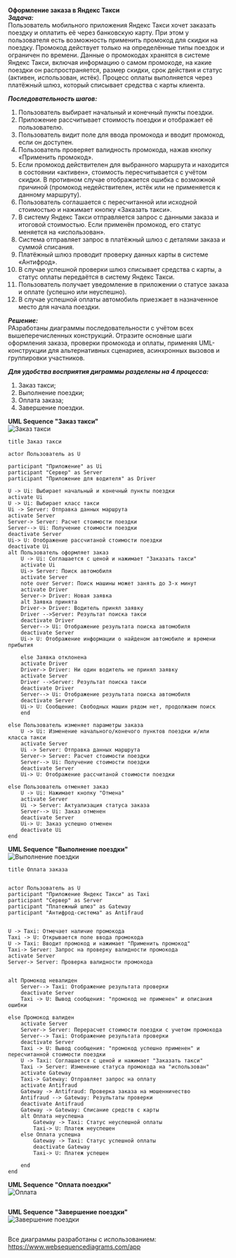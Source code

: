 **Оформление заказа в Яндекс Такси**</br>
***Задача:***</br>
Пользователь мобильного приложения Яндекс Такси хочет заказать поездку и оплатить её через банковскую карту. При этом у пользователя есть возможность применить промокод для скидки на поездку. Промокод действует только на определённые типы поездок и ограничен по времени. Данные о промокодах хранятся в системе Яндекс Такси, включая информацию о самом промокоде, на какие поездки он распространяется, размер скидки, срок действия и статус (активен, использован, истёк). Процесс оплаты выполняется через платёжный шлюз, который списывает средства с карты клиента.</br>


***Последовательность шагов:***</br>
1.	Пользователь выбирает начальный и конечный пункты поездки.
2.	Приложение рассчитывает стоимость поездки и отображает её пользователю.
3.	Пользователь видит поле для ввода промокода и вводит промокод, если он доступен.
4.	Пользователь проверяет валидность промокода, нажав кнопку «Применить промокод».
5.	Если промокод действителен для выбранного маршрута и находится в состоянии «активен», стоимость пересчитывается с учётом скидки. В противном случае отображается ошибка с возможной причиной (промокод недействителен, истёк или не применяется к данному маршруту).
6.	Пользователь соглашается с пересчитанной или исходной стоимостью и нажимает кнопку «Заказать такси».
7.	В систему Яндекс Такси отправляется запрос с данными заказа и итоговой стоимостью. Если применён промокод, его статус меняется на «использован».
8.	Система отправляет запрос в платёжный шлюз с деталями заказа и суммой списания.
9.	Платёжный шлюз проводит проверку данных карты в системе «Антифрод».
10.	В случае успешной проверки шлюз списывает средства с карты, а статус оплаты передаётся в систему Яндекс Такси.
11.	Пользователь получает уведомление в приложении о статусе заказа и оплате (успешно или неуспешно).
12.	В случае успешной оплаты автомобиль приезжает в назначенное место для начала поездки.</br>


***Решение:***</br>
РАзработаны диаграммы последовательности с учётом всех вышеперечисленных конструкций. Отразите основные шаги оформления заказа, проверки промокода и оплаты, применяя UML-конструкции для альтернативных сценариев, асинхронных вызовов и группировки участников.

***Для удобства восприятия диграммы разделены на 4 процесса:***
1) Заказ такси;
2) Выполнение поездки;
3) Оплата заказа;
4) Завершение поездки.

**UML Sequence "Заказ такси"** </br>
![Заказ такси](https://github.com/user-attachments/assets/5a0dbbb0-3c7a-4e7f-a05f-b8e0658c0e01)
```
title Заказ такси 

actor Пользователь as U

participant "Приложение" as Ui
participant "Сервер" as Server
participant "Приложение для водителя" as Driver

U -> Ui: Выбирает начальный и конечный пункты поездки
activate Ui
U -> Ui: Выбирает класс такси
Ui -> Server: Отправка данных маршрута
activate Server
Server-> Server: Расчет стоимости поездки
Server--> Ui: Получение стоимости поездки
deactivate Server
Ui-> U: Отображение рассчитаной стоимости поездки
deactivate Ui
alt Пользователь оформляет заказ
    U -> Ui: Соглашается с ценой и нажимает "Заказать такси"
    activate Ui
    Ui-> Server: Поиск автомобиля
    activate Server
    note over Server: Поиск машины может занять до 3-х минут
    activate Driver
    Server-> Driver: Новая заявка
    alt Заявка принята
    Driver-> Driver: Водитель принял заявку
    Driver -->Server: Результат поиска такси
    deactivate Driver
    Server--> Ui: Отображение результата поиска автомобиля
    deactivate Server
    Ui-> U: Отображение информации о найденом автомобиле и времени прибытия
    
    else Заявка отклонена
    activate Driver
    Driver-> Driver: Ни один водитель не принял заявку
    activate Server
    Driver -->Server: Результат поиска такси
    deactivate Driver
    Server--> Ui: Отображение результата поиска автомобиля
    deactivate Server
    Ui-> U: Сообщение: Свободных машин рядом нет, продолжаем поиск
    end
    
else Пользователь изменяет параметры заказа
    U -> Ui: Изменение начального/конечого пунктов поездки и/или класса такси
    activate Server
    Ui -> Server: Отправка данных маршрута
    Server-> Server: Расчет стоимости поездки
    Server--> Ui: Получение стоимости поездки
    deactivate Server
    Ui-> U: Отображение рассчитаной стоимости поездки

else Пользователь отменяет заказ
    U -> Ui: Нажимает кнопку "Отмена"
    activate Server
    Ui -> Server: Актуализация статуса заказа  
    Server--> Ui: Заказ отменен
    deactivate Server
    Ui-> U: Заказ успешно отменен
    deactivate Ui
end
```

**UML Sequence "Выполнение поездки"** </br>
![Выполнение поездки](https://github.com/user-attachments/assets/79fa0465-6852-4d36-99a9-2af352c97943)
```
title Оплата заказа


actor Пользователь as U
participant "Приложение Яндекс Такси" as Taxi
participant "Сервер" as Server
participant "Платежный шлюз" as Gateway
participant "Антифрод-система" as Antifraud


U -> Taxi: Отмечает наличие промокода
Taxi -> U: Открывается поле ввода промокода
U -> Taxi: Вводит промокод и нажимает "Применить промокод"
Taxi-> Server: Запрос на проверку валидности промокода
activate Server
Server-> Server: Проверка валидности промокода


alt Промокод невалиден
    Server--> Taxi: Отображение результата проверки
    deactivate Server
    Taxi -> U: Вывод сообщения: "промокод не применен" и описания ошибки

else Промокод валиден
    activate Server
    Server-> Server: Перерасчет стоимости поездки с учетом промокода
    Server--> Taxi: Отображение результата проверки
    deactivate Server
    Taxi -> U: Вывод сообщения: "промокод успешно применен" и пересчитанной стоимости поездки
    U -> Taxi: Соглашается с ценой и нажимает "Заказать такси"
    Taxi -> Server: Изменение статуса промокода на "использован"
    activate Gateway
    Taxi-> Gateway: Отправляет запрос на оплату
    activate Antifraud
    Gateway -> Antifraud: Проверка заказа на мошенничество
    Antifraud --> Gateway: Результаты проверки
    deactivate Antifraud
    Gateway -> Gateway: Списание средств с карты
    alt Оплата неуспешна
        Gateway -> Taxi: Статус неуспешной оплаты
        Taxi-> U: Платеж неуспешен
    else Оплата успешна
        Gateway -> Taxi: Статус успешной оплаты
        deactivate Gateway
        Taxi-> U: Платеж успешен

    end
end
```

**UML Sequence "Оплата поездки"** </br>
![Оплата](https://github.com/user-attachments/assets/8bc8c84d-8aae-42e6-acf7-776c7f7d4f43)
```

```

**UML Sequence "Завершение поездки"** </br>
![Завершение поездки](https://github.com/user-attachments/assets/d2052e0d-acf3-422a-9da3-af8de655b3d5)
```

```


Все диаграммы разработаны с использованием: https://www.websequencediagrams.com/app

